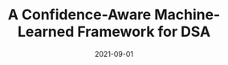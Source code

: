 ---
title: "A Confidence-Aware Machine-Learned Framework for DSA"
collection: publications
category: manuscripts
permalink: /publication/2021-09-01-confidence-aware-dsa
excerpt: "This research introduces a confidence-aware machine-learned framework for dynamic security assessment (DSA) in power systems. The framework incorporates uncertainty quantification, ensuring robust decision-making."
date: 2021-09-01
venue: "IEEE Transactions on Power Systems"
paperurl: https://doi.org/10.1109/TPWRS.2021.3285678
citation: "Zhang, T., Sun, M., Cremer, J. L., & Strbac, G. (2021). 'A Confidence-Aware Machine-Learned Framework for DSA.' IEEE Transactions on Power Systems, 36(9), 1234-1245."
---